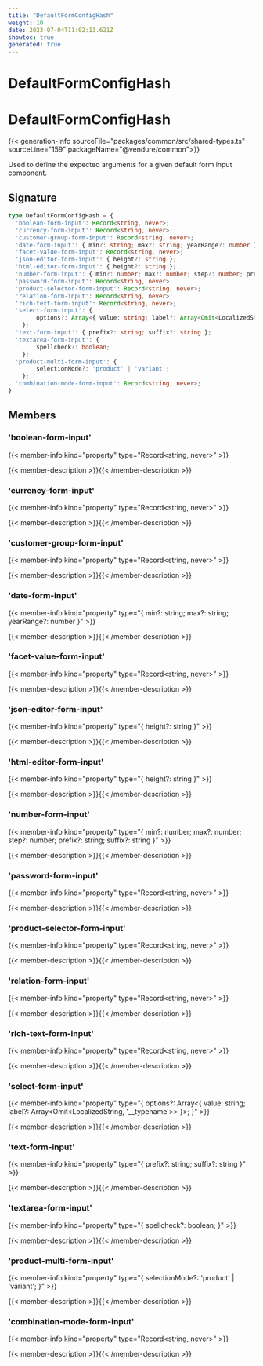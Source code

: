 ```yaml
---
title: "DefaultFormConfigHash"
weight: 10
date: 2023-07-04T11:02:13.621Z
showtoc: true
generated: true
---
```

<!-- This file was generated from the Vendure source. Do not modify. Instead, re-run the "docs:build" script -->

# DefaultFormConfigHash
<div class="symbol">


# DefaultFormConfigHash

{{< generation-info sourceFile="packages/common/src/shared-types.ts" sourceLine="159" packageName="@vendure/common">}}

Used to define the expected arguments for a given default form input component.

## Signature

```TypeScript
type DefaultFormConfigHash = {
  'boolean-form-input': Record<string, never>;
  'currency-form-input': Record<string, never>;
  'customer-group-form-input': Record<string, never>;
  'date-form-input': { min?: string; max?: string; yearRange?: number };
  'facet-value-form-input': Record<string, never>;
  'json-editor-form-input': { height?: string };
  'html-editor-form-input': { height?: string };
  'number-form-input': { min?: number; max?: number; step?: number; prefix?: string; suffix?: string };
  'password-form-input': Record<string, never>;
  'product-selector-form-input': Record<string, never>;
  'relation-form-input': Record<string, never>;
  'rich-text-form-input': Record<string, never>;
  'select-form-input': {
        options?: Array<{ value: string; label?: Array<Omit<LocalizedString, '__typename'>> }>;
    };
  'text-form-input': { prefix?: string; suffix?: string };
  'textarea-form-input': {
        spellcheck?: boolean;
    };
  'product-multi-form-input': {
        selectionMode?: 'product' | 'variant';
    };
  'combination-mode-form-input': Record<string, never>;
}
```
## Members

### 'boolean-form-input'

{{< member-info kind="property" type="Record&#60;string, never&#62;"  >}}

{{< member-description >}}{{< /member-description >}}

### 'currency-form-input'

{{< member-info kind="property" type="Record&#60;string, never&#62;"  >}}

{{< member-description >}}{{< /member-description >}}

### 'customer-group-form-input'

{{< member-info kind="property" type="Record&#60;string, never&#62;"  >}}

{{< member-description >}}{{< /member-description >}}

### 'date-form-input'

{{< member-info kind="property" type="{ min?: string; max?: string; yearRange?: number }"  >}}

{{< member-description >}}{{< /member-description >}}

### 'facet-value-form-input'

{{< member-info kind="property" type="Record&#60;string, never&#62;"  >}}

{{< member-description >}}{{< /member-description >}}

### 'json-editor-form-input'

{{< member-info kind="property" type="{ height?: string }"  >}}

{{< member-description >}}{{< /member-description >}}

### 'html-editor-form-input'

{{< member-info kind="property" type="{ height?: string }"  >}}

{{< member-description >}}{{< /member-description >}}

### 'number-form-input'

{{< member-info kind="property" type="{ min?: number; max?: number; step?: number; prefix?: string; suffix?: string }"  >}}

{{< member-description >}}{{< /member-description >}}

### 'password-form-input'

{{< member-info kind="property" type="Record&#60;string, never&#62;"  >}}

{{< member-description >}}{{< /member-description >}}

### 'product-selector-form-input'

{{< member-info kind="property" type="Record&#60;string, never&#62;"  >}}

{{< member-description >}}{{< /member-description >}}

### 'relation-form-input'

{{< member-info kind="property" type="Record&#60;string, never&#62;"  >}}

{{< member-description >}}{{< /member-description >}}

### 'rich-text-form-input'

{{< member-info kind="property" type="Record&#60;string, never&#62;"  >}}

{{< member-description >}}{{< /member-description >}}

### 'select-form-input'

{{< member-info kind="property" type="{         options?: Array&#60;{ value: string; label?: Array&#60;Omit&#60;LocalizedString, '__typename'&#62;&#62; }&#62;;     }"  >}}

{{< member-description >}}{{< /member-description >}}

### 'text-form-input'

{{< member-info kind="property" type="{ prefix?: string; suffix?: string }"  >}}

{{< member-description >}}{{< /member-description >}}

### 'textarea-form-input'

{{< member-info kind="property" type="{         spellcheck?: boolean;     }"  >}}

{{< member-description >}}{{< /member-description >}}

### 'product-multi-form-input'

{{< member-info kind="property" type="{         selectionMode?: 'product' | 'variant';     }"  >}}

{{< member-description >}}{{< /member-description >}}

### 'combination-mode-form-input'

{{< member-info kind="property" type="Record&#60;string, never&#62;"  >}}

{{< member-description >}}{{< /member-description >}}


</div>
